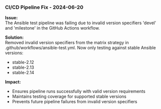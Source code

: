 ### CI/CD Pipeline Fix - 2024-06-20

**Issue:**  
The Ansible test pipeline was failing due to invalid version specifiers 'devel' and 'milestone' in the GitHub Actions workflow.

**Solution:**  
Removed invalid version specifiers from the matrix strategy in .github/workflows/ansible-test.yml. Now only testing against stable Ansible versions:
- stable-2.12
- stable-2.13  
- stable-2.14

**Impact:**  
- Ensures pipeline runs successfully with valid version requirements
- Maintains testing coverage for supported stable versions
- Prevents future pipeline failures from invalid version specifiers

